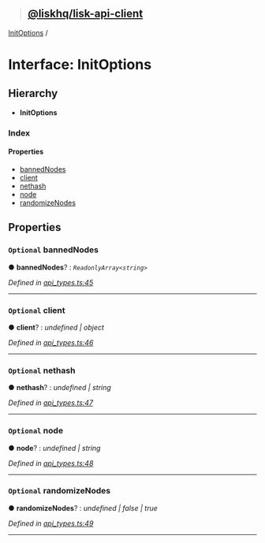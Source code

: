> ## [@liskhq/lisk-api-client](../README.md)

[InitOptions](initoptions.md) /

# Interface: InitOptions

## Hierarchy

* **InitOptions**

### Index

#### Properties

* [bannedNodes](initoptions.md#optional-bannednodes)
* [client](initoptions.md#optional-client)
* [nethash](initoptions.md#optional-nethash)
* [node](initoptions.md#optional-node)
* [randomizeNodes](initoptions.md#optional-randomizenodes)

## Properties

### `Optional` bannedNodes

● **bannedNodes**? : *`ReadonlyArray<string>`*

*Defined in [api_types.ts:45](url)*

___

### `Optional` client

● **client**? : *undefined | object*

*Defined in [api_types.ts:46](url)*

___

### `Optional` nethash

● **nethash**? : *undefined | string*

*Defined in [api_types.ts:47](url)*

___

### `Optional` node

● **node**? : *undefined | string*

*Defined in [api_types.ts:48](url)*

___

### `Optional` randomizeNodes

● **randomizeNodes**? : *undefined | false | true*

*Defined in [api_types.ts:49](url)*

___